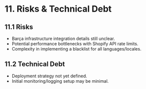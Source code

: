 # 11. Risks & Technical Debt

## 11.1 Risks
- Barça infrastructure integration details still unclear.
- Potential performance bottlenecks with Shopify API rate limits.
- Complexity in implementing a blacklist for all languages/locales.

## 11.2 Technical Debt
- Deployment strategy not yet defined.
- Initial monitoring/logging setup may be minimal.
